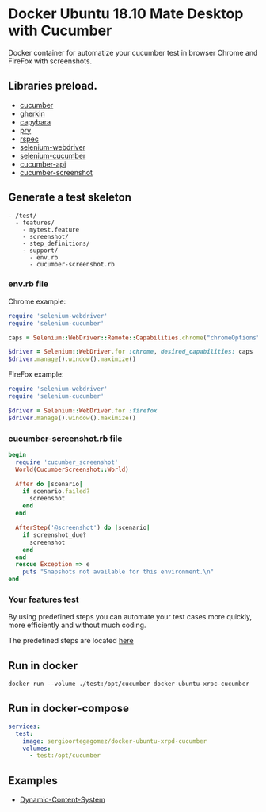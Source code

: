 # Docker Ubuntu 18.10 Mate Desktop with Cucumber

Docker container for automatize your cucumber test in browser Chrome and FireFox with screenshots.

## Libraries preload.

- [cucumber](https://rubygems.org/gems/cucumber)
- [gherkin](https://rubygems.org/gems/gherkin)
- [capybara](https://rubygems.org/gems/capybara)
- [pry](https://rubygems.org/gems/pry)
- [rspec](https://rubygems.org/gems/rspec)
- [selenium-webdriver](https://rubygems.org/gems/selenium-webdriver)
- [selenium-cucumber](https://rubygems.org/gems/selenium-cucumber)
- [cucumber-api](https://rubygems.org/gems/cucumber-api)
- [cucumber-screenshot](https://rubygems.org/gems/cucumber-screenshot)

## Generate a test skeleton

```console
- /test/
  - features/
    - mytest.feature
    - screenshot/
    - step_definitions/
    - support/
      - env.rb
      - cucumber-screenshot.rb
```

### env.rb file

Chrome example:

```ruby
require 'selenium-webdriver'
require 'selenium-cucumber'

caps = Selenium::WebDriver::Remote::Capabilities.chrome("chromeOptions" => {"args" => [ "--disable-web-security", "--no-sandbox" ]})

$driver = Selenium::WebDriver.for :chrome, desired_capabilities: caps
$driver.manage().window().maximize()
```

FireFox example:

```ruby
require 'selenium-webdriver'
require 'selenium-cucumber'

$driver = Selenium::WebDriver.for :firefox
$driver.manage().window().maximize()
```

### cucumber-screenshot.rb file

```ruby
begin
  require 'cucumber_screenshot'
  World(CucumberScreenshot::World)

  After do |scenario|
    if scenario.failed?
      screenshot
    end
  end

  AfterStep('@screenshot') do |scenario|
    if screenshot_due?
      screenshot
    end
  end
  rescue Exception => e
    puts "Snapshots not available for this environment.\n"
end
```

### Your features test

By using predefined steps you can automate your test cases more quickly, more efficiently and without much coding.

The predefined steps are located [here](https://github.com/selenium-cucumber/selenium-cucumber-ruby/blob/master/doc/canned_steps.md)

## Run in docker

```console
docker run --volume ./test:/opt/cucumber docker-ubuntu-xrpc-cucumber
```

## Run in docker-compose

```yml
services:
  test:
    image: sergioortegagomez/docker-ubuntu-xrpd-cucumber
    volumes:
      - test:/opt/cucumber
```

## Examples

- [Dynamic-Content-System](https://github.com/segodev/dynamic-content-system)